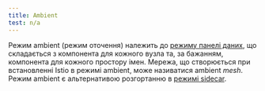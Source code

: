 ```yaml
---
title: Ambient
test: n/a
---
```


Режим ambient (режим оточення) належить до [режиму панелі даних](/docs/reference/glossary/#data-plane-mode), що складається з компонента для кожного вузла та, за бажанням, компонента для кожного простору імен. Мережа, що створюється при встановленні Istio в режимі ambient, може називатися ambient *mesh*. Режим ambient є альтернативою розгортанню в [режимі sidecar](/docs/reference/glossary/#sidecar).
